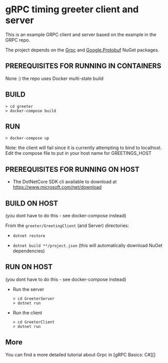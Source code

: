 gRPC timing greeter client and server
=====================================

This is an example GRPC client and server based on the example in the GRPC repo.

The project depends on the [Grpc](https://www.nuget.org/packages/Grpc/)
and [Google.Protobuf](https://www.nuget.org/packages/Google.Protobuf/) NuGet packages.

PREREQUISITES FOR RUNNING IN CONTAINERS
---------------------------------------
None :) the repo uses Docker multi-state build


BUILD
-----
```
> cd greeter
> docker-compose build
```

RUN
---
```
> docker-compose up
```

Note: the client will fail since it is currently attempting to bind to localhost. 
Edit the compose file to put in your host name for GREETINGS_HOST


PREREQUISITES FOR RUNNING ON HOST
---------------------------------

- The DotNetCore SDK cli  available to download at https://www.microsoft.com/net/download


BUILD ON HOST
-------------

(you dont have to do this - see docker-compose instead)

From the `greeter/GreetingClient` (and Server) directories:

- `dotnet restore`

- `dotnet build **/project.json` (this will automatically download NuGet dependencies)

RUN ON HOST
-----------

(you dont have to do this - see docker-compose instead)

- Run the server

  ```
  > cd GreeterServer
  > dotnet run
  ```

- Run the client

  ```
  > cd GreeterClient
  > dotnet run
  ```


More
--------

You can find a more detailed tutorial about Grpc in [gRPC Basics: C#][]